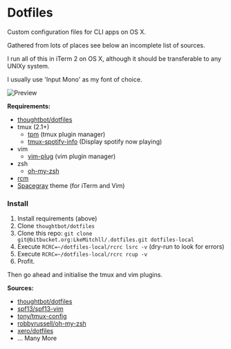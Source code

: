 # Dotfiles

Custom configuration files for CLI apps on OS X.

Gathered from lots of places see below an incomplete list of sources.

I run all of this in iTerm 2 on OS X, although it should be transferable to any
UNIXy system.

I usually use 'Input Mono' as my font of choice.

![Preview](http://f.cl.ly/items/2V072Y2j333w0q0X2O1l/Screen%20Shot%202015-11-24%20at%2011.32.07.png)

**Requirements:**

- [thoughtbot/dotfiles](https://github.com/thoughtbot/dotfiles)
- tmux (2.1+)
  - [tpm](https://github.com/tmux-plugins/tpm) (tmux plugin manager)
  - [tmux-spotify-info](https://github.com/dickeyxxx/tmux-spotify-info) (Display
    spotify now playing)
- vim
  - [vim-plug](https://github.com/junegunn/vim-plug) (vim plugin manager)
- zsh 
  - [oh-my-zsh](https://github.com/robbyrussell/oh-my-zsh)
- [rcm](https://github.com/thoughtbot/rcm)
- [Spacegray](https://github.com/ajh17/Spacegray.vim) theme (for iTerm and Vim)

### Install

1. Install requirements (above)
2. Clone `thoughtbot/dotfiles`
2. Clone this repo: `git clone git@bitbucket.org:LkeMitchll/.dotfiles.git
   dotfiles-local`
3. Execute `RCRC=~/dotfiles-local/rcrc lsrc -v` (dry-run to look for errors)
4. Execute `RCRC=~/dotfiles-local/rcrc rcup -v`
5. Profit.

Then go ahead and initialise the tmux and vim plugins.

**Sources:**

- [thoughtbot/dotfiles](https://github.com/thoughtbot/dotfiles)
- [spf13/spf13-vim](https://github.com/spf13/spf13-vim)
- [tony/tmux-config](https://github.com/tony/tmux-config)
- [robbyrussell/oh-my-zsh](https://github.com/tony/tmux-config)
- [xero/dotfiles](https://github.com/xero/dotfiles)
- ... Many More
